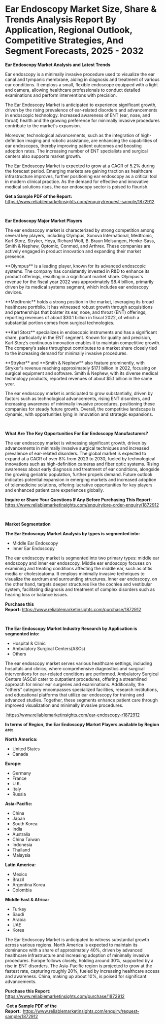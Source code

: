 <p><h1>Ear Endoscopy Market Size, Share & Trends Analysis Report By Application, Regional Outlook, Competitive Strategies, And Segment Forecasts, 2025 - 2032</h1></p><p><strong>Ear Endoscopy Market Analysis and Latest Trends</strong></p>
<p><p>Ear endoscopy is a minimally invasive procedure used to visualize the ear canal and tympanic membrane, aiding in diagnosis and treatment of various ear conditions. It employs a small, flexible endoscope equipped with a light and camera, allowing healthcare professionals to conduct detailed examinations and perform interventions with precision.</p><p>The Ear Endoscopy Market is anticipated to experience significant growth, driven by the rising prevalence of ear-related disorders and advancements in endoscopic technology. Increased awareness of ENT (ear, nose, and throat) health and the growing preference for minimally invasive procedures contribute to the market's expansion. </p><p>Moreover, technological advancements, such as the integration of high-definition imaging and robotic assistance, are enhancing the capabilities of ear endoscopes, thereby improving patient outcomes and boosting adoption rates. The increasing number of ENT specialists and surgical centers also supports market growth. </p><p>The Ear Endoscopy Market is expected to grow at a CAGR of 5.2% during the forecast period. Emerging markets are gaining traction as healthcare infrastructure improves, further positioning ear endoscopy as a critical tool in modern clinical practice. As the demand for effective and innovative medical solutions rises, the ear endoscopy sector is poised to flourish.</p></p>
<p><strong>Get a Sample PDF of the Report:&nbsp;</strong> <a href="https://www.reliablemarketinsights.com/enquiry/request-sample/1872912?utm_campaign=2441&utm_medium=2&utm_source=Github&utm_content=ia&utm_term=13042025&utm_id=ear-endoscopy">https://www.reliablemarketinsights.com/enquiry/request-sample/1872912</a></p>
<p>&nbsp;</p>
<p><strong>Ear Endoscopy Major Market Players</strong></p>
<p><p>The ear endoscopy market is characterized by strong competition among several key players, including Olympus, Sonova International, Medtronic, Karl Storz, Stryker, Hoya, Richard Wolf, B. Braun Melsungen, Henke-Sass, Smith & Nephew, Optomic, Conmed, and Arthrex. These companies are actively engaged in product innovation and expanding their market presence.</p><p>**Olympus** is a leading player, known for its advanced endoscopic systems. The company has consistently invested in R&D to enhance its product offerings, resulting in a significant market share. Olympus's revenue for the fiscal year 2022 was approximately $8.4 billion, primarily driven by its medical systems segment, which includes ear endoscopy devices.</p><p>**Medtronic** holds a strong position in the market, leveraging its broad healthcare portfolio. It has witnessed robust growth through acquisitions and partnerships that bolster its ear, nose, and throat (ENT) offerings, reporting revenues of about $30.1 billion in fiscal 2022, of which a substantial portion comes from surgical technologies.</p><p>**Karl Storz** specializes in endoscopic instruments and has a significant share, particularly in the ENT segment. Known for quality and precision, Karl Storz’s continuous innovation enables it to maintain competitive growth. The company’s sales throughput contributes to a market share closely tied to the increasing demand for minimally invasive procedures.</p><p>**Stryker** and **Smith & Nephew** also feature prominently, with Stryker's revenue reaching approximately $17.1 billion in 2022, focusing on surgical equipment and software. Smith & Nephew, with its diverse medical technology products, reported revenues of about $5.1 billion in the same year.</p><p>The ear endoscopy market is anticipated to grow substantially, driven by factors such as technological advancements, rising ENT disorders, and increasing awareness of minimally invasive procedures, positioning these companies for steady future growth. Overall, the competitive landscape is dynamic, with opportunities lying in innovation and strategic expansions.</p></p>
<p>&nbsp;</p>
<p><strong>What Are The Key Opportunities For Ear Endoscopy Manufacturers?</strong></p>
<p><p>The ear endoscopy market is witnessing significant growth, driven by advancements in minimally invasive surgical techniques and increased prevalence of ear-related disorders. The global market is expected to expand at a CAGR of over 8% from 2023 to 2030, fueled by technological innovations such as high-definition cameras and fiber optic systems. Rising awareness about early diagnosis and treatment of ear conditions, alongside the growing geriatric population, further propels demand. Future outlook indicates potential expansion in emerging markets and increased adoption of telemedicine solutions, offering lucrative opportunities for key players and enhanced patient care experiences globally.</p></p>
<p><strong>Inquire or Share Your Questions If Any Before Purchasing This Report:</strong> <a href="https://www.reliablemarketinsights.com/enquiry/pre-order-enquiry/1872912?utm_campaign=2441&utm_medium=2&utm_source=Github&utm_content=ia&utm_term=13042025&utm_id=ear-endoscopy">https://www.reliablemarketinsights.com/enquiry/pre-order-enquiry/1872912</a></p>
<p>&nbsp;</p>
<p><strong>Market Segmentation</strong></p>
<p><strong>The Ear Endoscopy Market Analysis by types is segmented into:</strong></p>
<p><ul><li>Middle Ear Endoscopy</li><li>Inner Ear Endoscopy</li></ul></p>
<p><p>The ear endoscopy market is segmented into two primary types: middle ear endoscopy and inner ear endoscopy. Middle ear endoscopy focuses on examining and treating conditions affecting the middle ear, such as otitis media or cholesteatoma. It employs minimally invasive techniques to visualize the eardrum and surrounding structures. Inner ear endoscopy, on the other hand, targets deeper structures like the cochlea and vestibular system, facilitating diagnosis and treatment of complex disorders such as hearing loss or balance issues.</p></p>
<p><strong>Purchase this Report:&nbsp;</strong><a href="https://www.reliablemarketinsights.com/purchase/1872912?utm_campaign=2441&utm_medium=2&utm_source=Github&utm_content=ia&utm_term=13042025&utm_id=ear-endoscopy">https://www.reliablemarketinsights.com/purchase/1872912</a></p>
<p>&nbsp;</p>
<p><strong>The Ear Endoscopy Market Industry Research by Application is segmented into:</strong></p>
<p><ul><li>Hospital & Clinic</li><li>Ambulatory Surgical Centers(ASCs)</li><li>Others</li></ul></p>
<p><p>The ear endoscopy market serves various healthcare settings, including hospitals and clinics, where comprehensive diagnostics and surgical interventions for ear-related conditions are performed. Ambulatory Surgical Centers (ASCs) cater to outpatient procedures, offering a streamlined approach for minor ear surgeries and examinations. Additionally, the "others" category encompasses specialized facilities, research institutions, and educational platforms that utilize ear endoscopy for training and advanced studies. Together, these segments enhance patient care through improved visualization and minimally invasive procedures.</p></p>
<p><a href="https://www.reliablemarketinsights.com/ear-endoscopy-r1872912?utm_campaign=2441&utm_medium=2&utm_source=Github&utm_content=ia&utm_term=13042025&utm_id=ear-endoscopy">&nbsp;https://www.reliablemarketinsights.com/ear-endoscopy-r1872912</a></p>
<p><strong>In terms of Region, the Ear Endoscopy Market Players available by Region are:</strong></p>
<p>
    <p> <strong> North America: </strong>
        <ul>
            <li>United States</li>
            <li>Canada</li>
        </ul>
        </p> 
    <p> <strong> Europe: </strong>
        <ul>
            <li>Germany</li>
            <li>France</li>
            <li>U.K.</li>
            <li>Italy</li>
            <li>Russia</li>
        </ul>
        </p> 
    <p> <strong> Asia-Pacific: </strong>
        <ul>
            <li>China</li>
            <li>Japan</li>
            <li>South Korea</li>
            <li>India</li>
            <li>Australia</li>
            <li>China Taiwan</li>
            <li>Indonesia</li>
            <li>Thailand</li>
            <li>Malaysia</li>
        </ul>
        </p> 
    <p> <strong> Latin America: </strong>
        <ul>
            <li>Mexico</li>
            <li>Brazil</li>
            <li>Argentina Korea</li>
            <li>Colombia</li>
        </ul>
        </p> 
    <p> <strong> Middle East & Africa: </strong>
        <ul>
            <li>Turkey</li>
            <li>Saudi</li>
            <li>Arabia</li>
            <li>UAE</li>
            <li>Korea</li>
        </ul>
    </p>
    </p>
<p><p>The Ear Endoscopy Market is anticipated to witness substantial growth across various regions. North America is expected to maintain its dominance with a share of approximately 40%, driven by advanced healthcare infrastructure and increasing adoption of minimally invasive procedures. Europe follows closely, holding around 30%, supported by a rise in ENT disorders. The Asia-Pacific region is projected to grow at the fastest rate, capturing roughly 20%, fueled by increasing healthcare access and awareness. China, making up about 10%, is poised for significant advancements.</p></p>
<p><strong>Purchase this Report: </strong><a href="https://www.reliablemarketinsights.com/purchase/1872912?utm_campaign=2441&utm_medium=2&utm_source=Github&utm_content=ia&utm_term=13042025&utm_id=ear-endoscopy">https://www.reliablemarketinsights.com/purchase/1872912</a></p>
<p>&nbsp;<strong>Get a Sample PDF of the Report:&nbsp;&nbsp;</strong><a href="https://www.reliablemarketinsights.com/enquiry/request-sample/1872912?utm_campaign=2441&utm_medium=2&utm_source=Github&utm_content=ia&utm_term=13042025&utm_id=ear-endoscopy">https://www.reliablemarketinsights.com/enquiry/request-sample/1872912</a></p>
<p><strong></strong></p>
<p><p></p><p></p><p></p></p>